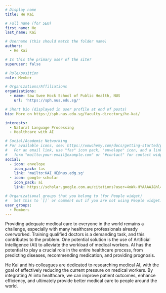 ```yaml
---
# Display name
title: He Kai

# Full name (for SEO)
first_name: He
last_name: Kai

# Username (this should match the folder name)
authors:
  - He Kai

# Is this the primary user of the site?
superuser: false

# Role/position
role: Member

# Organizations/Affiliations
organizations:
  - name: Saw Swee Hock School of Public Health, NUS
    url: 'https://sph.nus.edu.sg/'

# Short bio (displayed in user profile at end of posts)
bio: More on https://sph.nus.edu.sg/faculty-directory/he-kai/

interests:
  - Natural Language Processing
  - Healthcare with AI  

# Social/Academic Networking
# For available icons, see: https://wowchemy.com/docs/getting-started/page-builder/#icons
#   For an email link, use "fas" icon pack, "envelope" icon, and a link in the
#   form "mailto:your-email@example.com" or "#contact" for contact widget.
social:
  - icon: envelope
    icon_pack: fas
    link: 'mailto:KAI_HE@nus.edg.sg'
  - icon: google-scholar
    icon_pack: ai
    link: https://scholar.google.com.au/citations?user=4nWk-HYAAAAJ&hl=en

# Organizational groups that you belong to (for People widget)
#   Set this to `[]` or comment out if you are not using People widget.
user_groups:
  - Members
---
```


Providing adequate medical care to everyone in the world remains a challenge, especially with many healthcare professionals already overworked. Training qualified doctors is a demanding task, and this contributes to the problem. One potential solution is the use of Artificial Intelligence (AI) to alleviate the workload of medical workers. AI has the potential to play a crucial role in the entire healthcare process, from predicting diseases, recommending medication, and providing prognosis.

He Kai and his colleagues are dedicated to researching medical AI, with the goal of effectively reducing the current pressure on medical workers. By integrating AI into healthcare, we can improve patient outcomes, enhance efficiency, and ultimately provide better medical care to people around the world.
